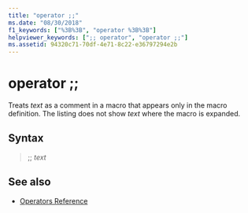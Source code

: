 ```yaml
---
title: "operator ;;"
ms.date: "08/30/2018"
f1_keywords: ["%3B%3B", "operator %3B%3B"]
helpviewer_keywords: [";; operator", "operator ;;"]
ms.assetid: 94320c71-70df-4e71-8c22-e36797294e2b
---
```

# operator ;;

Treats *text* as a comment in a macro that appears only in the macro definition. The listing does not show *text* where the macro is expanded.

## Syntax

> ;; *text*

## See also

- [Operators Reference](../../assembler/masm/operators-reference.md)
